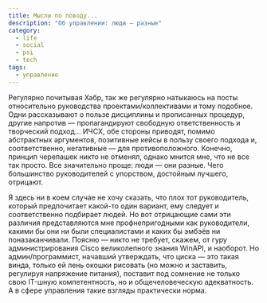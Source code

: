 ```yaml
---
title: Мысли по поводу...
description: "Об управлении: люди — разные"
category:
  - life
  - social
  - psi
  - tech
tags:
  - управление
---
```

Регулярно почитывая Хабр, так же регулярно натыкаюсь на посты относительно руководства проектами/коллективами и тому подобное. 
Одни рассказывают о пользе дисциплины и прописанных процедур, другие напротив — пропагандируют свободную ответственность и творческий 
подход... ИЧСХ, обе стороны приводят, помимо абстрактных аргументов, позитивные кейсы в пользу своего подхода и, соответственно, 
негативные — для противоположного. Конечно, принцип черепашек никто не от&shy;ме&shy;нял, однако мнится мне, что не все так просто. 
Все значительно проще: люди — они разные. Чего большинство руководителей с упорством, достойным лучшего, отрицают.

Я здесь ни в коем случае не хочу сказать, что плох тот руководитель, который предпочитает какой-то один вариант, ему следует 
и соответственно подбирает людей. Но вот отрицающие сами эти различия представляются мне профнепригодными как руководители, 
какими бы они ни были специалистами и каких бы эмбэёв ни поназаканчивали. Поясню — никто не требует, скажем, от гуру администрирования 
Cisco великолепного знания WinAPI, и наоборот. Но админ/программист, начавший утверждать, что циска — это такая винда, только ей лень 
окошки рисовать (но можно и заставить, регулируя напряжение питания), поставит под сомнение не только свою IT-шную компетентность, 
но и общечеловеческую адекватность. А в сфере управления такие взгляды практически норма.
